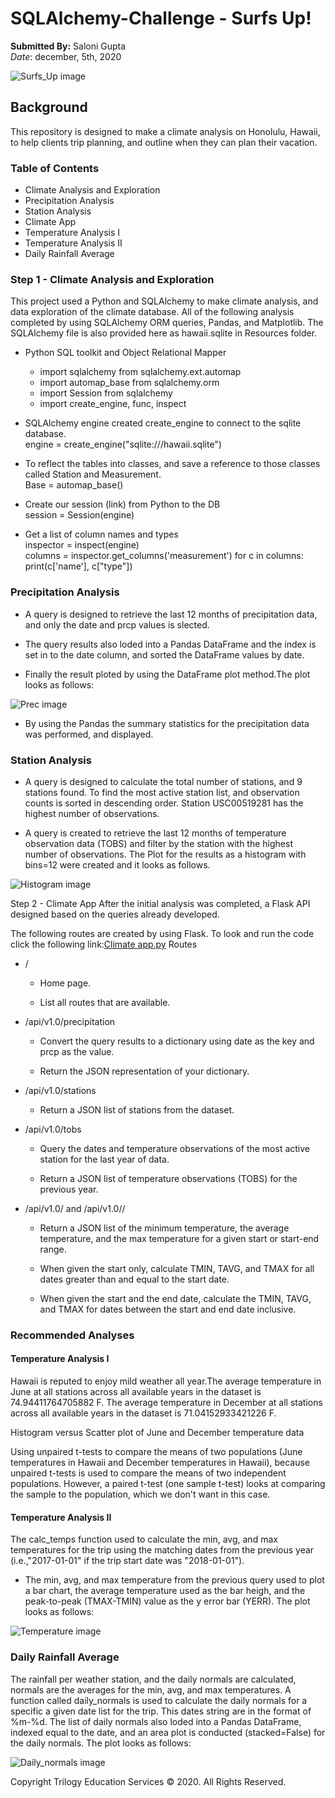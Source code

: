 # SQLAlchemy-Challenge - Surfs Up!
**Submitted By:** Saloni Gupta\
_Date_: december, 5th, 2020 

![Surfs_Up image](./Images/surfsup.png)

## Background
This repository is designed to make a climate analysis on Honolulu, Hawaii, to help clients trip planning, and outline when they can plan their vacation.

### Table of Contents
- Climate Analysis and Exploration
- Precipitation Analysis
- Station Analysis
- Climate App
- Temperature Analysis I
- Temperature Analysis II
- Daily Rainfall Average

### Step 1 - Climate Analysis and Exploration
This project used a Python and SQLAlchemy to make climate analysis, and data exploration of the climate database. All of the following analysis completed by using SQLAlchemy ORM queries, Pandas, and Matplotlib. The SQLAlchemy file is also provided here as hawaii.sqlite in Resources folder.

- Python SQL toolkit and Object Relational Mapper
  - import sqlalchemy from sqlalchemy.ext.automap </br>
  - import automap_base from sqlalchemy.orm </br>
  - import Session from sqlalchemy </br>
  - import create_engine, func, inspect </br>

- SQLAlchemy engine created create_engine to connect to the sqlite database. </br>
engine = create_engine("sqlite:///hawaii.sqlite") </br>
- To reflect the tables into classes, and save a reference to those classes called Station and Measurement. </br>
Base = automap_base()</br>
- Create our session (link) from Python to the DB </br>
session = Session(engine) </br>
- Get a list of column names and types </br>
inspector = inspect(engine) </br>
columns = inspector.get_columns('measurement') for c in columns: print(c['name'], c["type"]) </br>

### Precipitation Analysis
- A query is designed to retrieve the last 12 months of precipitation data, and only the date and prcp values is slected.

- The query results also loded into a Pandas DataFrame and the index is set in to the date column, and sorted the DataFrame values by date.

- Finally the result ploted by using the DataFrame plot method.The plot looks as follows:

![Prec image](./Images/Precipitation_Plot.png)

- By using the Pandas the summary statistics for the precipitation data was performed, and displayed.

### Station Analysis
- A query is designed to calculate the total number of stations, and 9 stations found. To find the most active station list, and observation counts is sorted in descending order. Station USC00519281 has the highest number of observations.

- A query is created to retrieve the last 12 months of temperature observation data (TOBS) and filter by the station with the highest number of observations. The Plot for the results as a histogram with bins=12 were created and it looks as follows.

![Histogram image](./Images/temp_vs_frequency.png)

Step 2 - Climate App
After the initial analysis was completed, a Flask API designed based on the queries already developed.

The following routes are created by using Flask. To look and run the code click the following link:[Climate app.py](./app.py)
Routes
- /

  - Home page.

  - List all routes that are available.

- /api/v1.0/precipitation

   - Convert the query results to a dictionary using date as the key and prcp as the value.

   - Return the JSON representation of your dictionary.

- /api/v1.0/stations

   - Return a JSON list of stations from the dataset.
   
- /api/v1.0/tobs

   - Query the dates and temperature observations of the most active station for the last year of data.

   - Return a JSON list of temperature observations (TOBS) for the previous year.

- /api/v1.0/<start> and /api/v1.0/<start>/<end>

   - Return a JSON list of the minimum temperature, the average temperature, and the max temperature for a given start or start-end range.

   - When given the start only, calculate TMIN, TAVG, and TMAX for all dates greater than and equal to the start date.

   - When given the start and the end date, calculate the TMIN, TAVG, and TMAX for dates between the start and end date inclusive.

### Recommended Analyses
#### Temperature Analysis I
Hawaii is reputed to enjoy mild weather all year.The average temperature in June at all stations across all available years in the dataset is 74.94411764705882 F. The average temperature in December at all stations across all available years in the dataset is 71.04152933421226 F.

Histogram versus Scatter plot of June and December temperature data

Using unpaired t-tests to compare the means of two populations (June temperatures in Hawaii and December temperatures in Hawaii), because unpaired t-tests is used to compare the means of two independent populations. However, a paired t-test (one sample t-test) looks at comparing the sample to the population, which we don't want in this case.

#### Temperature Analysis II
The calc_temps function used to calculate the min, avg, and max temperatures for the trip using the matching dates from the previous year (i.e.,"2017-01-01" if the trip start date was "2018-01-01").

- The min, avg, and max temperature from the previous query used to plot a bar chart, the average temperature used as the bar heigh, and the peak-to-peak (TMAX-TMIN) value as the y error bar (YERR). The plot looks as follows: 

![Temperature image](./Images/trip_avg_temp.png)

### Daily Rainfall Average
The rainfall per weather station, and the daily normals are calculated, normals are the averages for the min, avg, and max temperatures. A function called daily_normals is used to calculate the daily normals for a specific a given date list for the trip. This dates string are in the format of %m-%d. The list of daily normals also loded into a Pandas DataFrame, indexed equal to the date, and an area plot is conducted (stacked=False) for the daily normals. The plot looks as follows:

![Daily_normals image](./Images/dailynormarea.png)

Copyright
Trilogy Education Services © 2020. All Rights Reserved.
 
